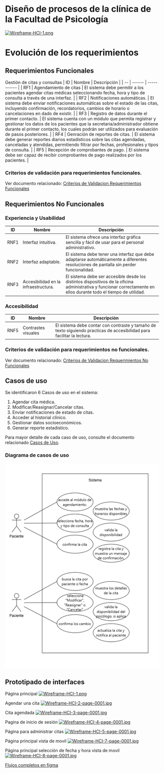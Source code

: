 # Diseño de procesos de la clínica de la Facultad de Psicología

[![Wireframe-HCI-1.png](https://i.postimg.cc/44tCqsnY/Wireframe-HCI-1.png)](https://postimg.cc/5jxkFcBJ)

# Evolución de los requerimientos

## Requerimientos Funcionales

Gestión de citas y consultas
| ID | Nombre | Descripción |
| -- | ------ | ----------- |
| RF1 | Agendamiento de citas | El sistema debe permitir a los pacientes agendar citas médicas seleccionando fecha, hora y tipo de consulta a través de una interfaz. |
| RF2 | Notificaciones automáticas. | El sistema debe enviar notificaciones automáticas sobre el estado de las citas, incluyendo confirmación, recordatorios, cambios de horario o cancelaciones en dado de existir. |
| RF3 | Registro de datos durante el primer contacto. | El sistema cuenta con un módulo que permita registrar y gestionar los datos de los pacientes que la secretaria/administrador obtiene durante el primer contacto, los cuales podrán ser utilizados para evaluación de pasos posteriores. |
| RF4 | Genración de reportes de citas. | El sistema debe generar reportes diarios estadísticos sobre las citas agendadas, canceladas y atendidas, permitiendo filtrar por fechas, profesionales y tipos de consulta. |
| RF5 | Recepción de comprobantes de pago. | El sistema debe ser capaz de recibir comprobantes de pago realizados por los pacientes. |


### Criterios de validación para requerimientos funcionales.
Ver documento relacionado: [Criterios de Validacion Requerimientos Funcionales](ERS/Criterios_Validacion_Funcionales.md)
## Requerimientos No Funcionales

### Experiencia y Usabilidad

| ID | Nombre | Descripción |
| -- | ------ | ----------- |
| RNF1 | Interfaz intuitiva. | El sistema ofrece una interfaz gráfica sencilla y fácil de usar para el personal administrativo. |
| RNF2 | Interfaz adaptable. | El sistema debe tener una interfaz que debe adaptarse automáticamente a diferentes resoluciones de pantalla sin perder funcionalidad. |
| RNF3 | Accesibilidad en la infraestructura. |El sistema debe ser accesible desde los distintos dispositivos de la oficina administrativa y funcionar correctamente en ellos durante todo el tiempo de utilidad. |

### Accesibilidad

| ID | Nombre | Descripción |
| -- | ------ | ----------- |
| RNF5 | Contrastes visuales | El sistema debe contar con contraste y tamaño de texto siguiendo practicas de accesibilidad para facilitar la lectura. |

### Criterios de validación para requerimientos no funcionales.
Ver documento relacionado: [Criterios de Validacion Requerimientos No Funcionales](ERS/Criterios_Validacion_No_Funcionales.md)


## Casos de uso

Se identificaron 6 Casos de uso en el sistema:
1. Agendar cita médica.
2. Modificar/Reasignar/Cancelar citas.
3. Enviar notificaciones de estado de citas.
4. Acceder al historial clínico.
5. Gestionar datos socioeconómicos.
6. Generar reporte estadístico.

Para mayor detalle de cada caso de uso, consulte el documento relacionado [Casos de Uso](ERS/Casos_De_Uso.md).

### Diagrama de casos de uso
![Casos de uso](<Casos de uso.png>)

## Prototipado de interfaces

Página principal
[![Wireframe-HCI-1.png](https://i.postimg.cc/44tCqsnY/Wireframe-HCI-1.png)](https://postimg.cc/5jxkFcBJ)

Agendar una cita
[![Wireframe-HCI-2-page-0001.jpg](https://i.postimg.cc/7Y8qPD62/Wireframe-HCI-2-page-0001.jpg)](https://postimg.cc/Z0cGjG6b)

Cita agendada
[![Wireframe-HCI-3-page-0001.jpg](https://i.postimg.cc/kGx3R64t/Wireframe-HCI-3-page-0001.jpg)](https://postimg.cc/1V5YLzD9)

Pagina de inicio de sesión
[![Wireframe-HCI-4-page-0001.jpg](https://i.postimg.cc/g0RDWvBR/Wireframe-HCI-4-page-0001.jpg)](https://postimg.cc/wtqJ5szT)

Página para administrar citas
[![Wireframe-HCI-5-page-0001.jpg](https://i.postimg.cc/gc4Kmc4M/Wireframe-HCI-5-page-0001.jpg)](https://postimg.cc/mhz9SsvM)

Página principal vista de movil
[![Wireframe-HCI-7-page-0001.jpg](https://i.postimg.cc/pL5Qffv7/Wireframe-HCI-7-page-0001.jpg)](https://postimg.cc/nXZQZQCY)

Página principal selección de fecha y hora vista de movil
[![Wireframe-HCI-8-page-0001.jpg](https://i.postimg.cc/d30rLdn5/Wireframe-HCI-8-page-0001.jpg)](https://postimg.cc/7GpfR5Fz)

[Flujos completos en figma]([Wireframe-HCI-8-page-0001.jpg](https://i.postimg.cc/d30rLdn5/Wireframe-HCI-8-page-0001.jpg)](https://postimg.cc/7GpfR5Fz))

